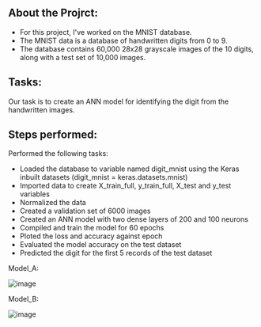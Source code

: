 ## About the Projrct:
- For this project, I've worked on the MNIST database.
- The MNIST data is a database of handwritten digits from 0 to 9.
- The database contains 60,000 28x28 grayscale images of the 10 digits, along with a test set of 10,000 images.

## Tasks:
Our task is to create an ANN model for identifying the digit from the handwritten images.

## Steps performed:

Performed the following tasks:

* Loaded the database to variable named digit_mnist using the Keras inbuilt datasets (digit_mnist = keras.datasets.mnist)
* Imported data to create X_train_full, y_train_full, X_test and y_test variables
* Normalized the data
* Created a validation set of 6000 images
* Created an ANN model with two dense layers of 200 and 100 neurons
* Compiled and train the model for 60 epochs
* Ploted the loss and accuracy against epoch
* Evaluated the model accuracy on the test dataset
* Predicted the digit for the first 5 records of the test dataset


Model_A:


![image](https://github.com/Pramod2021-24IT/DL-Projects/assets/95674009/f53b9e34-e12e-497f-83e7-af81be713dae)

Model_B:


![image](https://github.com/Pramod2021-24IT/DL-Projects/assets/95674009/c42f8ae8-5361-4d68-82d9-87c67422d783)
